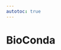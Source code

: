 ```yaml
---
autotoc: true
---
```


<slot name="/events/gcc2024/header" />
<div class="text-center">

# BioConda

</div>
